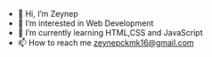 - 👋 Hi, I’m Zeynep
- 👀 I’m interested in Web Development
- 🌱 I’m currently learning HTML,CSS and JavaScript
- 📫 How to reach me zeynepckmk16@gmail.com

<!---
zeynepcakmak0/zeynepcakmak0 is a ✨ special ✨ repository because its `README.md` (this file) appears on your GitHub profile.
You can click the Preview link to take a look at your changes.
--->
